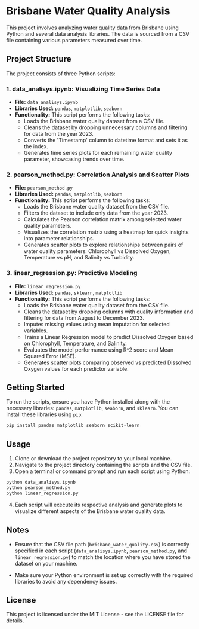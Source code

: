 # Brisbane Water Quality Analysis

This project involves analyzing water quality data from Brisbane using Python and several data analysis libraries. The data is sourced from a CSV file containing various parameters measured over time.

## Project Structure

The project consists of three Python scripts:

### 1. **data_analisys.ipynb**: Visualizing Time Series Data

- **File:** `data_analisys.ipynb`
- **Libraries Used:** `pandas`, `matplotlib`, `seaborn`
- **Functionality:** This script performs the following tasks:
  - Loads the Brisbane water quality dataset from a CSV file.
  - Cleans the dataset by dropping unnecessary columns and filtering for data from the year 2023.
  - Converts the 'Timestamp' column to datetime format and sets it as the index.
  - Generates time series plots for each remaining water quality parameter, showcasing trends over time.

### 2. **pearson_method.py**: Correlation Analysis and Scatter Plots

- **File:** `pearson_method.py`
- **Libraries Used:** `pandas`, `matplotlib`, `seaborn`
- **Functionality:** This script performs the following tasks:
  - Loads the Brisbane water quality dataset from the CSV file.
  - Filters the dataset to include only data from the year 2023.
  - Calculates the Pearson correlation matrix among selected water quality parameters.
  - Visualizes the correlation matrix using a heatmap for quick insights into parameter relationships.
  - Generates scatter plots to explore relationships between pairs of water quality parameters: Chlorophyll vs Dissolved Oxygen, Temperature vs pH, and Salinity vs Turbidity.

### 3. **linear_regression.py**: Predictive Modeling

- **File:** `linear_regression.py`
- **Libraries Used:** `pandas`, `sklearn`, `matplotlib`
- **Functionality:** This script performs the following tasks:
  - Loads the Brisbane water quality dataset from the CSV file.
  - Cleans the dataset by dropping columns with quality information and filtering for data from August to December 2023.
  - Imputes missing values using mean imputation for selected variables.
  - Trains a Linear Regression model to predict Dissolved Oxygen based on Chlorophyll, Temperature, and Salinity.
  - Evaluates the model performance using R^2 score and Mean Squared Error (MSE).
  - Generates scatter plots comparing observed vs predicted Dissolved Oxygen values for each predictor variable.

## Getting Started

To run the scripts, ensure you have Python installed along with the necessary libraries: `pandas`, `matplotlib`, `seaborn`, and `sklearn`. You can install these libraries using `pip`:

```bash
pip install pandas matplotlib seaborn scikit-learn
```

## Usage

1. Clone or download the project repository to your local machine.
2. Navigate to the project directory containing the scripts and the CSV file.
3. Open a terminal or command prompt and run each script using Python:

```bash
python data_analisys.ipynb
python pearson_method.py
python linear_regression.py
```

4. Each script will execute its respective analysis and generate plots to visualize different aspects of the Brisbane water quality data.

## Notes

- Ensure that the CSV file path (`brisbane_water_quality.csv`) is correctly specified in each script (`data_analisys.ipynb`, `pearson_method.py`, and `linear_regression.py`) to match the location where you have stored the dataset on your machine.

- Make sure your Python environment is set up correctly with the required libraries to avoid any dependency issues.

## License

This project is licensed under the MIT License - see the LICENSE file for details.
